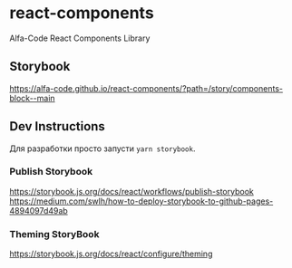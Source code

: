 # react-components
Alfa-Code React Components Library

## Storybook

https://alfa-code.github.io/react-components/?path=/story/components-block--main

## Dev Instructions

Для разработки просто запусти `yarn storybook`.

### Publish Storybook

https://storybook.js.org/docs/react/workflows/publish-storybook
https://medium.com/swlh/how-to-deploy-storybook-to-github-pages-4894097d49ab

### Theming StoryBook

https://storybook.js.org/docs/react/configure/theming

